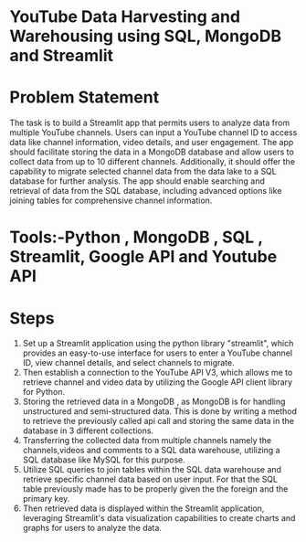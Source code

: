 # YouTube Data Harvesting and Warehousing using SQL, MongoDB and Streamlit
# Problem Statement

The task is to build a Streamlit app that permits users to analyze data from multiple YouTube channels. Users can input a YouTube channel ID to access data like channel information, video details, and user engagement. The app should facilitate storing the data in a MongoDB database and allow users to collect data from up to 10 different channels. Additionally, it should offer the capability to migrate selected channel data from the data lake to a SQL database for further analysis. The app should enable searching and retrieval of data from the SQL database, including advanced options like joining tables for comprehensive channel information.

# Tools:-Python , MongoDB , SQL , Streamlit, Google API and Youtube API 


# Steps
1. Set up a Streamlit application using the python library "streamlit", which provides an easy-to-use interface for users to enter a YouTube channel ID, view channel details, and select channels to migrate.
2. Then establish a connection to the YouTube API V3, which allows me to retrieve channel and video data by utilizing the Google API client library for Python.
3. Storing the retrieved data in a MongoDB , as MongoDB is for handling unstructured and semi-structured data. This is done by writing a method to retrieve the previously called api call and storing the same data in the database in 3 different collections.
4. Transferring the collected data from multiple channels namely the channels,videos and comments to a SQL data warehouse, utilizing a SQL database like MySQL for this purpose.
5. Utilize SQL queries to join tables within the SQL data warehouse and retrieve specific channel data based on user input. For that the SQL table previously made has to be properly given the the foreign and the primary key.
6. Then retrieved data is displayed within the Streamlit application, leveraging Streamlit's data visualization capabilities to create charts and graphs for users to analyze the data.
